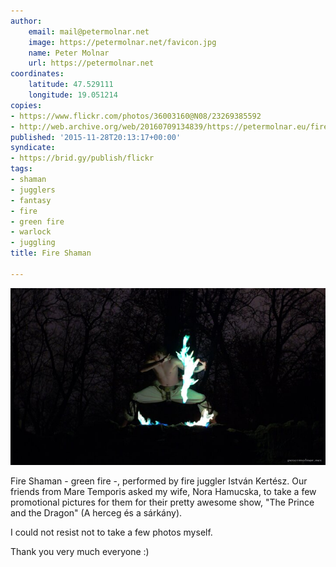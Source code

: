 ```yaml
---
author:
    email: mail@petermolnar.net
    image: https://petermolnar.net/favicon.jpg
    name: Peter Molnar
    url: https://petermolnar.net
coordinates:
    latitude: 47.529111
    longitude: 19.051214
copies:
- https://www.flickr.com/photos/36003160@N08/23269385592
- http://web.archive.org/web/20160709134839/https://petermolnar.eu/fire-shaman/
published: '2015-11-28T20:13:17+00:00'
syndicate:
- https://brid.gy/publish/flickr
tags:
- shaman
- jugglers
- fantasy
- fire
- green fire
- warlock
- juggling
title: Fire Shaman

---
```


![](fire-shaman.jpg)

Fire Shaman - green fire -, performed by fire juggler István Kertész.
Our friends from Mare Temporis asked my wife, Nora Hamucska, to take a
few promotional pictures for them for their pretty awesome show, "The
Prince and the Dragon" (A herceg és a sárkány).

I could not resist not to take a few photos myself.

Thank you very much everyone :)